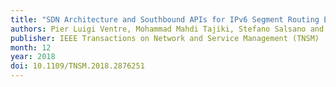 ```yaml
---
title: "SDN Architecture and Southbound APIs for IPv6 Segment Routing Enabled Wide Area Networks"
authors: Pier Luigi Ventre, Mohammad Mahdi Tajiki, Stefano Salsano and Clarence Filsfils
publisher: IEEE Transactions on Network and Service Management (TNSM)
month: 12
year: 2018
doi: 10.1109/TNSM.2018.2876251
---
```

